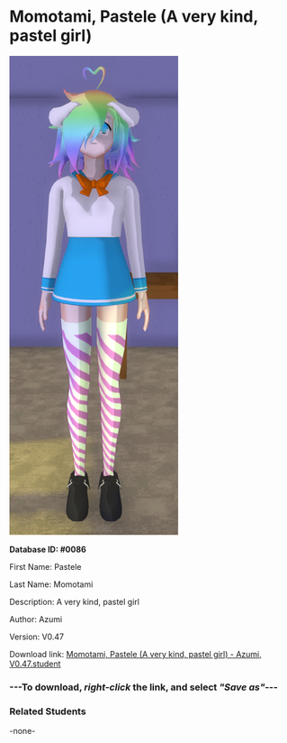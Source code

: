 # Momotami, Pastele (A very kind, pastel girl)

<img src="../../Files/Images/Momotami, Pastele (A very kind, pastel girl).png" title="Momotami, Pastele (A very kind, pastel girl) - Azumi, V0.47">

**Database ID: #0086**

First Name: Pastele

Last Name: Momotami

Description: A very kind, pastel girl

Author: Azumi

Version: V0.47

Download link: <a href="https://raw.githubusercontent.com/Arbiter1223/Daigaku-Gurashi-Custom-Students/master/Files/Student%20Files/Momotami%2C%20Pastele%20(A%20very%20kind%2C%20pastel%20girl)%20-%20Azumi%2C%20V0.47.student">Momotami, Pastele (A very kind, pastel girl) - Azumi, V0.47.student</a>

### ---**To download, _right-click_ the link, and select _"Save as"_**---

### Related Students

-none-
